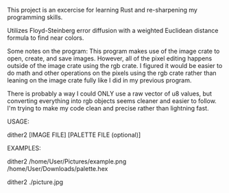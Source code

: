 This project is an excercise for learning Rust and re-sharpening my programming skills.

Utilizes Floyd-Steinberg error diffusion with a weighted Euclidean distance formula to find near colors.

Some notes on the program: This program makes use of the image crate to open, create, and save images. However, all of the pixel editing happens outside of the image crate using the rgb crate.
I figured it would be easier to do math and other operations on the pixels using the rgb crate rather
than leaning on the image crate fully like I did in my previous program.

There is probably a way I could ONLY use a raw vector of u8 values, but converting everything into
rgb objects seems cleaner and easier to follow. I'm trying to make my code clean and precise rather than lightning fast.

USAGE:

dither2 [IMAGE FILE] [PALETTE FILE (optional)]

EXAMPLES:

dither2 /home/User/Pictures/example.png /home/User/Downloads/palette.hex

dither2 ./picture.jpg

